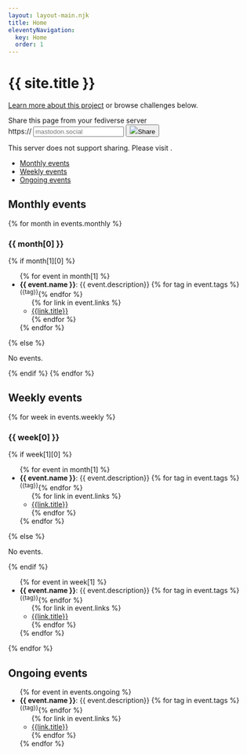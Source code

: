 ```yaml
---
layout: layout-main.njk
title: Home
eleventyNavigation:
  key: Home
  order: 1
---
```


<div class="p-5 mb-5 bg-body-tertiary rounded-bottom-3">
  <div class="container-fluid">
    <h1 class="display-5 fw-bold">{{ site.title }}</h1>
    <p class="col-md-8 fs-5">
      <a href="/about/">Learn more about this project</a> or browse challenges below. 
    </p>
    <form class="fsb-prompt">
      <label>Share this page from your fediverse server</label>
      <div class="fsb-input-group mb-3">
        <span class="fsb-input-group-text">https://</span>
        <input required
          type="text"
          name="fediverse-domain"
          placeholder="mastodon.social"
          class="fsb-input fsb-domain"
          aria-label="Server domain">
        <button class="fsb-button"
          type="submit"><img src="https://fediverse-share-button.stefanbohacek.dev/fediverse-share-button/icons/mastodon.svg"
            class="fsb-icon"></span>Share</button>
      </div>
      <p class="fsb-support-note fsb-d-none">This server does not support sharing. Please visit <a
          class="fsb-support-note-link"
          target="_blank"
          href=""></a>.</p>
    </form>
    <link rel="stylesheet" href="https://fediverse-share-button.stefanbohacek.dev/fediverse-share-button/styles.min.css">
    <script src="https://fediverse-share-button.stefanbohacek.dev/fediverse-share-button/script.min.js" defer class="fsb-script"></script>
  </div>
</div>

<ul>
  <li>
    <a href="#monthly-events">Monthly events</a>
  </li>
  <li>
    <a href="#weekly-events">Weekly events</a>
  </li>
  <li>
    <a href="#ongoing-events">Ongoing events</a>
  </li>
</ul>

<div>
  <h2 id="monthly-events" class="mt-5 sticky-top bg-body">Monthly events</h2>




  {% for month in events.monthly %}
  <div>
    <h3>{{ month[0] }}</h3>
      {% if month[1][0] %}
        <ul>
          {% for event in month[1] %}
          <li>
            <strong>{{ event.name }}</strong>: {{ event.description}}
            {% for tag in event.tags %}<sup class="badge rounded-pill text-bg-info me-1">{{tag}}</sup>{% endfor %}
            <ul>{% for link in event.links %}<li><a href="{{link.url}}">{{link.title}}</a></li>{% endfor %}</ul>
          </li>
          {% endfor %}
        </ul>
      {% else %}
        <p class="text-secondary">No events.</p>
      {% endif %}    
  {% endfor %}
  </div>
</div>
<div>
<h2 id="weekly-events" class="mt-5 sticky-top bg-body">Weekly events</h2>
  {% for week in events.weekly %}
  <div>
    <h3>{{ week[0] }}</h3>
      {% if week[1][0] %}
        <ul>
          {% for event in month[1] %}
          <li>
            <strong>{{ event.name }}</strong>: {{ event.description}}
            {% for tag in event.tags %}<sup class="badge rounded-pill text-bg-info me-1">{{tag}}</sup>{% endfor %}
            <ul>{% for link in event.links %}<li><a href="{{link.url}}">{{link.title}}</a></li>{% endfor %}</ul>
          </li>
          {% endfor %}
        </ul>
      {% else %}
        <p class="text-secondary">No events.</p>
      {% endif %}    
    <ul>
      {% for event in week[1] %}
      <li>
        <strong>{{ event.name }}</strong>: {{ event.description}}
        {% for tag in event.tags %}<sup class="badge rounded-pill text-bg-info me-1">{{tag}}</sup>{% endfor %}
        <ul>{% for link in event.links %}<li><a href="{{link.url}}">{{link.title}}</a></li>{% endfor %}</ul>
      </li>
      {% endfor %}
    </ul>
  </div>
  {% endfor %}
<h2 id="ongoing-events" class="mt-5 sticky-top bg-body">Ongoing events</h2>
  <ul>
    {% for event in events.ongoing %}
    <li>
      <strong>{{ event.name }}</strong>: {{ event.description}}
      {% for tag in event.tags %}<sup class="badge rounded-pill text-bg-info me-1">{{tag}}</sup>{% endfor %}
      <ul>{% for link in event.links %}<li><a href="{{link.url}}">{{link.title}}</a></li>{% endfor %}</ul>
    </li>
    {% endfor %}
  </ul>
</div>
